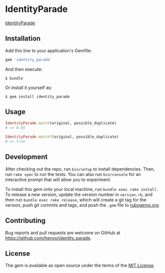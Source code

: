 # IdentityParade

[IdentityParade](doc/assets/project.jpg)

## Installation

Add this line to your application's Gemfile:

```ruby
gem 'identity_parade'
```

And then execute:

    $ bundle

Or install it yourself as:

    $ gem install identity_parade

## Usage

``` ruby
IdentityParade.match(original, possible_duplicate)
# => 0.95

IdentityParade.match?(original, possible_duplicate)
# => true
```


## Development

After checking out the repo, run `bin/setup` to install dependencies. Then, run `rake spec` to run the tests. You can also run `bin/console` for an interactive prompt that will allow you to experiment.

To install this gem onto your local machine, run `bundle exec rake install`. To release a new version, update the version number in `version.rb`, and then run `bundle exec rake release`, which will create a git tag for the version, push git commits and tags, and push the `.gem` file to [rubygems.org](https://rubygems.org).

## Contributing

Bug reports and pull requests are welcome on GitHub at https://github.com/henvo/identity_parade.

## License

The gem is available as open source under the terms of the [MIT License](https://opensource.org/licenses/MIT).

